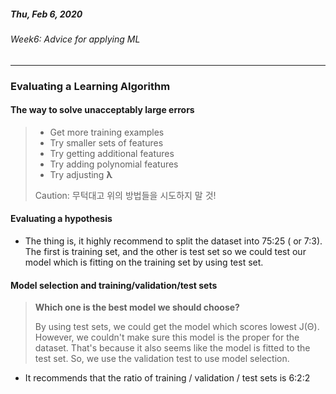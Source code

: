 ##### Thu, Feb 6, 2020

###### Week6: Advice for applying ML

---



### Evaluating a Learning Algorithm



#### The way to solve unacceptably large errors

>- Get more training examples
>- Try smaller sets of features
>- Try getting additional features
>- Try adding polynomial features
>- Try adjusting **λ**
>
>Caution: 무턱대고 위의 방법들을 시도하지 말 것!



#### Evaluating a hypothesis

- The thing is, it highly recommend to split the dataset into 75:25 ( or 7:3). The first is training set, and the other is test set so we could test our model which is fitting on the training set by using test set.



#### Model selection and training/validation/test sets

> **Which one is the best model we should choose?**
>
> By using test sets, we could get the model which scores lowest J(Θ). However, we couldn't make sure this model is the proper for the dataset. That's because it also seems like the model is fitted to the test set. So, we use the validation test to use model selection.



- It recommends that the ratio of training / validation / test sets is 6:2:2

